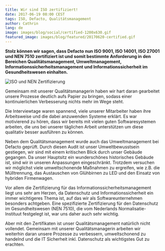```yaml
---
title: Wir sind ISO zertifiziert!
date: 2017-06-19 08:00 CEST
tags: ISO, Defacto, Qualitätsmanagement
author: Cathrin
lang: de
image: images/blog/social/certified-1200x630.gif
featured_image: images/blog/featured/20170620-certified.gif
---
```


__Stolz können wir sagen, dass Defacto nun ISO 9001, ISO 14001, ISO 27001 und NEN 7510 zertifiziert ist und somit bestimmte Anforderung in den Bereichen Qualitätsmanagement, Umweltmanagement, Informationssicherheitsmanagement und Informationssicherheit im Gesundheitswesen einhalten.__

![ISO und NEN Zertifizierung](/images/blog/de/zertifiziert.png)

Gemeinsam mit unserer Qualitätsmanagerin haben wir hart daran gearbeitet unsere Prozesse deutlich aufs Papier zu bringen, sodass einer kontinuierlichen Verbesserung nichts mehr im Wege steht.

Die Interviewtage waren spannend, viele unserer Mitarbeiter haben ihre Arbeitsweise und die dabei anzuwenden Systeme erklärt. Es war motivierend zu hören, dass wir bereits mit vielen guten Softwaresystemen arbeiten, die uns bei unserer täglichen Arbeit unterstützen um diese qualitativ besser ausführen zu können.

Neben dem Qualitätsmanagement wurde auch das Umweltmanagement bei Defacto geprüft. Durch diesen Audit ist unser Umweltbewusstsein gestiegen, wir sind mit einem kritischen Blick durch unser Gebäude gegangen. Da unser Hauptsitz ein wunderschönes historisches Gebäude ist, sind wir in unseren Anpassungen eingeschränkt. Trotzdem versuchen wir möglichst viele umweltschonende Maßnahmen zu ergreifen, wie z.B. die Mülltrennung, das Austauschen von Glühbirnen zu LED und den Einsatz von hybriden Firmenwagen.

Vor allem die Zertifizierung für das Informationssicherheitsmanagement liegt uns sehr am Herzen, da Datenschutz und Informationssicherheit ein immer wichtigeres Thema ist, auf das wir als Softwareunternehmen besonders achtgeben. Eine spezifizierte Zertifizierung für den Datenschutz im Gesundheitswesen (NEN 7510), die vom Nederlands Normalisatie-Instituut festgelegt ist, war uns daher auch sehr wichtig.

Aber mit den Zertifikaten ist unser Qualitätsmanagement natürlich nicht vollendet. Gemeinsam mit unserer Qualitätsmanagerin arbeiten wir weiterhin daran unsere Prozesse zu verbessern, umweltschonend zu handelnd und die IT Sicherheit inkl. Datenschutz als wichtigstes Gut zu erachten.
